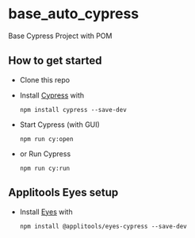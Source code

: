 # base_auto_cypress
Base Cypress Project with POM


## How to get started
- Clone this repo
- Install [Cypress](https://cypress.io/) with 

    ```npm install cypress --save-dev```
- Start Cypress (with GUI)

    ```npm run cy:open```
- or Run Cypress

    ```npm run cy:run```

## Applitools Eyes setup
- Install [Eyes](https://applitools.com/) with

    ```npm install @applitools/eyes-cypress --save-dev```